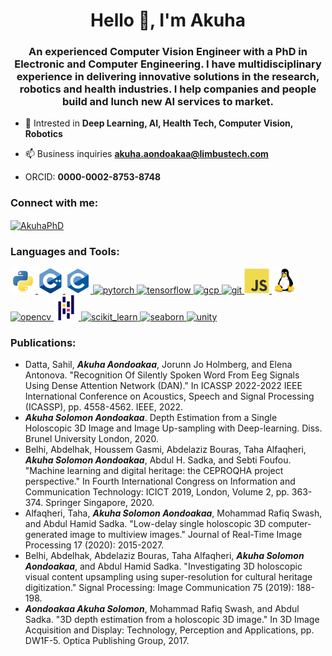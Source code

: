 <h1 align="center">Hello 👋, I'm Akuha</h1>
<h3 align="center">An experienced Computer Vision Engineer with a PhD in Electronic and Computer Engineering. I have multidisciplinary experience in delivering innovative solutions in the research, robotics and health industries. I help companies and people build and lunch new AI services to market.</h3>

- 💬 Intrested in **Deep Learning, AI, Health Tech, Computer Vision, Robotics**

- 📫 Business inquiries **akuha.aondoakaa@limbustech.com**

- ORCID: **0000-0002-8753-8748**

<h3 align="left">Connect with me:</h3>
<p align="left">
<a href="https://www.linkedin.com/in/akuha-aondoakaa-phd-a3557492/" target="blank"><img align="center" src="https://raw.githubusercontent.com/rahuldkjain/github-profile-readme-generator/master/src/images/icons/Social/linked-in-alt.svg" alt="AkuhaPhD" height="30" width="40" /></a>
</p>

<h3 align="left">Languages and Tools:</h3>
<p align="left">
	<a href="https://www.python.org" target="_blank" rel="noreferrer"> <img src="https://raw.githubusercontent.com/devicons/devicon/master/icons/python/python-original.svg" alt="python" width="40" height="40"/> </a> 
	<a href="https://www.w3schools.com/cpp/" target="_blank" rel="noreferrer"> <img src="https://raw.githubusercontent.com/devicons/devicon/master/icons/cplusplus/cplusplus-original.svg" alt="cplusplus" width="40" height="40"/> </a> 
	<a href="https://www.cprogramming.com/" target="_blank" rel="noreferrer"> <img src="https://raw.githubusercontent.com/devicons/devicon/master/icons/c/c-original.svg" alt="c" width="40" height="40"/> </a> 
	<a href="https://pytorch.org/" target="_blank" rel="noreferrer"> <img src="https://www.vectorlogo.zone/logos/pytorch/pytorch-icon.svg" alt="pytorch" width="40" height="40"/> </a> 
	<a href="https://www.tensorflow.org" target="_blank" rel="noreferrer"> <img src="https://www.vectorlogo.zone/logos/tensorflow/tensorflow-icon.svg" alt="tensorflow" width="40" height="40"/> </a>
	<a href="https://cloud.google.com/" target="_blank" rel="noreferrer"> <img src="https://www.gend.co/hs-fs/hubfs/gcp-logo-cloud.png?width=730&name=gcp-logo-cloud.png" alt="gcp" width="40" height="40"/> </a> 
	<a href="https://git-scm.com/" target="_blank" rel="noreferrer"> <img src="https://www.vectorlogo.zone/logos/git-scm/git-scm-icon.svg" alt="git" width="40" height="40"/> </a> 
	<a href="https://developer.mozilla.org/en-US/docs/Web/JavaScript" target="_blank" rel="noreferrer"> <img src="https://raw.githubusercontent.com/devicons/devicon/master/icons/javascript/javascript-original.svg" alt="javascript" width="40" height="40"/> </a> 
	<a href="https://www.linux.org/" target="_blank" rel="noreferrer"> <img src="https://raw.githubusercontent.com/devicons/devicon/master/icons/linux/linux-original.svg" alt="linux" width="40" height="40"/> </a> 
	<a href="https://opencv.org/" target="_blank" rel="noreferrer"> <img src="https://www.vectorlogo.zone/logos/opencv/opencv-icon.svg" alt="opencv" width="40" height="40"/> </a> 
	<a href="https://pandas.pydata.org/" target="_blank" rel="noreferrer"> <img src="https://raw.githubusercontent.com/devicons/devicon/2ae2a900d2f041da66e950e4d48052658d850630/icons/pandas/pandas-original.svg" alt="pandas" width="40" height="40"/> </a> 
	<a href="https://scikit-learn.org/" target="_blank" rel="noreferrer"> <img src="https://upload.wikimedia.org/wikipedia/commons/0/05/Scikit_learn_logo_small.svg" alt="scikit_learn" width="40" height="40"/> </a> 
	<a href="https://seaborn.pydata.org/" target="_blank" rel="noreferrer"> <img src="https://seaborn.pydata.org/_images/logo-mark-lightbg.svg" alt="seaborn" width="40" height="40"/> </a> 
	<a href="https://unity.com/" target="_blank" rel="noreferrer"> <img src="https://1000logos.net/wp-content/uploads/2021/10/Unity-logo.png" alt="unity" width="65" height="40"/> </a> 
</p>

<h3 align="left">Publications:</h3>

- Datta, Sahil, ***Akuha Aondoakaa***, Jorunn Jo Holmberg, and Elena Antonova. "Recognition Of Silently Spoken Word From Eeg Signals Using Dense Attention Network (DAN)." In ICASSP 2022-2022 IEEE International Conference on Acoustics, Speech and Signal Processing (ICASSP), pp. 4558-4562. IEEE, 2022.
- ***Akuha Solomon Aondoakaa***. Depth Estimation from a Single Holoscopic 3D Image and Image Up-sampling with Deep-learning. Diss. Brunel University London, 2020.
- Belhi, Abdelhak, Houssem Gasmi, Abdelaziz Bouras, Taha Alfaqheri, ***Akuha Solomon Aondoakaa***, Abdul H. Sadka, and Sebti Foufou. "Machine learning and digital heritage: the CEPROQHA project perspective." In Fourth International Congress on Information and Communication Technology: ICICT 2019, London, Volume 2, pp. 363-374. Springer Singapore, 2020.
- Alfaqheri, Taha, ***Akuha Solomon Aondoakaa***, Mohammad Rafiq Swash, and Abdul Hamid Sadka. "Low-delay single holoscopic 3D computer-generated image to multiview images." Journal of Real-Time Image Processing 17 (2020): 2015-2027.
- Belhi, Abdelhak, Abdelaziz Bouras, Taha Alfaqheri, ***Akuha Solomon Aondoakaa***, and Abdul Hamid Sadka. "Investigating 3D holoscopic visual content upsampling using super-resolution for cultural heritage digitization." Signal Processing: Image Communication 75 (2019): 188-198.
- ***Aondoakaa Akuha Solomon***, Mohammad Rafiq Swash, and Abdul Sadka. "3D depth estimation from a holoscopic 3D image." In 3D Image Acquisition and Display: Technology, Perception and Applications, pp. DW1F-5. Optica Publishing Group, 2017.
